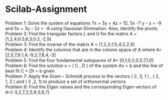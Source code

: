 # Scilab-Assignment
Problem 1: Solve the system of equations 7x + 3y + 4z = 12, 5x -7 y - z = -9 and
5x + 3y – 2z = -8 using Gaussian Elimination. Also, identify the pivots.
<br>
Problem 2: Find the triangular factors L and U for the matrix A = [1,2,4;0.5,6,3;0.2,-2,9]
<br>
Problem 3: Find the inverse of the matrix A = [1,2,3;7,5,4;2,2,9]
<br>
Problem 4: Identify the columns that are in the column space of A where A=[2,5,7,9;1,4,-9,2;7,8,4,-3]
<br>
Problem 5: Find the four fundamental subspaces of  A= [0,1,0;2,0,5;7,1,0]
<br>
Problem 6: Find the solution x = ( C , D ) of the system Ax = b and the line of best fit C + Dt = b given
<br>
Problem 7: Apply the Gram – Schmidt process to the vectors ( 2, 3, 1 ) , ( 2, 1, 2 )
and ( 3 ,2, 1) to produce a set of orthonormal vectors.
<br>
Problem 8: Find the Eigen values and the corresponding Eigen vectors of A=[-3,2,7;2,5,9;3,6,7]
<br>
